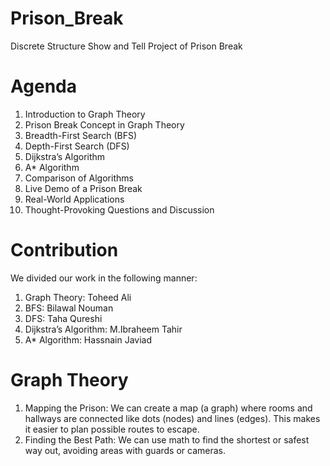 # Prison_Break
Discrete Structure Show and Tell Project of Prison Break
# Agenda
1. Introduction to Graph Theory
2. Prison Break Concept in Graph Theory
3. Breadth-First Search (BFS)
4. Depth-First Search (DFS)
5. Dijkstra’s Algorithm
6. A* Algorithm
7. Comparison of Algorithms
8. Live Demo of a Prison Break
9. Real-World Applications
10. Thought-Provoking Questions and Discussion

# Contribution 
We divided our work in the following manner:
1. Graph Theory: Toheed Ali
2. BFS: Bilawal Nouman
3. DFS: Taha Qureshi
4. Dijkstra’s Algorithm​: M.Ibraheem Tahir
5. A* Algorithm: Hassnain Javiad
# Graph Theory
1. Mapping the Prison: We can create a map (a graph) where rooms and hallways are connected like dots (nodes) and lines (edges). This makes it easier to plan possible routes to escape.​
2. Finding the Best Path: We can use math to find the shortest or safest way out, avoiding areas with guards or cameras.​
